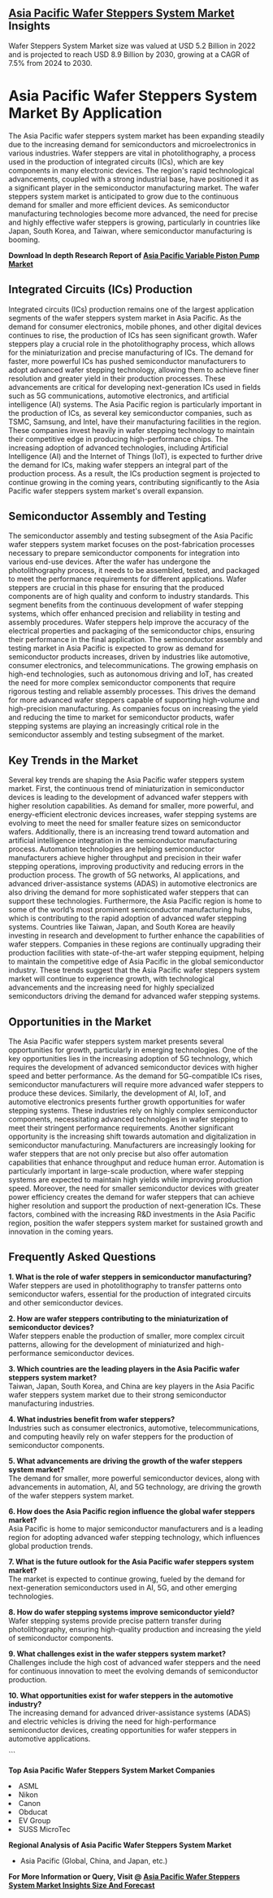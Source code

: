 <h2><a href="https://www.verifiedmarketreports.com/download-sample/?rid=227150&amp;utm_source=Github-Feb&amp;utm_medium=225" target="_blank">Asia Pacific Wafer Steppers System Market</a> Insights</h2><p>Wafer Steppers System Market size was valued at USD 5.2 Billion in 2022 and is projected to reach USD 8.9 Billion by 2030, growing at a CAGR of 7.5% from 2024 to 2030.</p><p><h1>Asia Pacific Wafer Steppers System Market By Application</h1> <p>The Asia Pacific wafer steppers system market has been expanding steadily due to the increasing demand for semiconductors and microelectronics in various industries. Wafer steppers are vital in photolithography, a process used in the production of integrated circuits (ICs), which are key components in many electronic devices. The region's rapid technological advancements, coupled with a strong industrial base, have positioned it as a significant player in the semiconductor manufacturing market. The wafer steppers system market is anticipated to grow due to the continuous demand for smaller and more efficient devices. As semiconductor manufacturing technologies become more advanced, the need for precise and highly effective wafer steppers is growing, particularly in countries like Japan, South Korea, and Taiwan, where semiconductor manufacturing is booming. <p><strong>Download In depth Research Report of <a href="https://www.verifiedmarketreports.com/download-sample/?rid=236118&amp;utm_source=Pulse-Dec&amp;utm_medium=225" target="_blank">Asia Pacific Variable Piston Pump Market</a></strong></p> </p> <h2>Integrated Circuits (ICs) Production</h2> <p>Integrated circuits (ICs) production remains one of the largest application segments of the wafer steppers system market in Asia Pacific. As the demand for consumer electronics, mobile phones, and other digital devices continues to rise, the production of ICs has seen significant growth. Wafer steppers play a crucial role in the photolithography process, which allows for the miniaturization and precise manufacturing of ICs. The demand for faster, more powerful ICs has pushed semiconductor manufacturers to adopt advanced wafer stepping technology, allowing them to achieve finer resolution and greater yield in their production processes. These advancements are critical for developing next-generation ICs used in fields such as 5G communications, automotive electronics, and artificial intelligence (AI) systems. The Asia Pacific region is particularly important in the production of ICs, as several key semiconductor companies, such as TSMC, Samsung, and Intel, have their manufacturing facilities in the region. These companies invest heavily in wafer stepping technology to maintain their competitive edge in producing high-performance chips. The increasing adoption of advanced technologies, including Artificial Intelligence (AI) and the Internet of Things (IoT), is expected to further drive the demand for ICs, making wafer steppers an integral part of the production process. As a result, the ICs production segment is projected to continue growing in the coming years, contributing significantly to the Asia Pacific wafer steppers system market's overall expansion.</p> <h2>Semiconductor Assembly and Testing</h2> <p>The semiconductor assembly and testing subsegment of the Asia Pacific wafer steppers system market focuses on the post-fabrication processes necessary to prepare semiconductor components for integration into various end-use devices. After the wafer has undergone the photolithography process, it needs to be assembled, tested, and packaged to meet the performance requirements for different applications. Wafer steppers are crucial in this phase for ensuring that the produced components are of high quality and conform to industry standards. This segment benefits from the continuous development of wafer stepping systems, which offer enhanced precision and reliability in testing and assembly procedures. Wafer steppers help improve the accuracy of the electrical properties and packaging of the semiconductor chips, ensuring their performance in the final application. The semiconductor assembly and testing market in Asia Pacific is expected to grow as demand for semiconductor products increases, driven by industries like automotive, consumer electronics, and telecommunications. The growing emphasis on high-end technologies, such as autonomous driving and IoT, has created the need for more complex semiconductor components that require rigorous testing and reliable assembly processes. This drives the demand for more advanced wafer steppers capable of supporting high-volume and high-precision manufacturing. As companies focus on increasing the yield and reducing the time to market for semiconductor products, wafer stepping systems are playing an increasingly critical role in the semiconductor assembly and testing subsegment of the market.</p> <h2>Key Trends in the Market</h2> <p>Several key trends are shaping the Asia Pacific wafer steppers system market. First, the continuous trend of miniaturization in semiconductor devices is leading to the development of advanced wafer steppers with higher resolution capabilities. As demand for smaller, more powerful, and energy-efficient electronic devices increases, wafer stepping systems are evolving to meet the need for smaller feature sizes on semiconductor wafers. Additionally, there is an increasing trend toward automation and artificial intelligence integration in the semiconductor manufacturing process. Automation technologies are helping semiconductor manufacturers achieve higher throughput and precision in their wafer stepping operations, improving productivity and reducing errors in the production process. The growth of 5G networks, AI applications, and advanced driver-assistance systems (ADAS) in automotive electronics are also driving the demand for more sophisticated wafer steppers that can support these technologies. Furthermore, the Asia Pacific region is home to some of the world’s most prominent semiconductor manufacturing hubs, which is contributing to the rapid adoption of advanced wafer stepping systems. Countries like Taiwan, Japan, and South Korea are heavily investing in research and development to further enhance the capabilities of wafer steppers. Companies in these regions are continually upgrading their production facilities with state-of-the-art wafer stepping equipment, helping to maintain the competitive edge of Asia Pacific in the global semiconductor industry. These trends suggest that the Asia Pacific wafer steppers system market will continue to experience growth, with technological advancements and the increasing need for highly specialized semiconductors driving the demand for advanced wafer stepping systems.</p> <h2>Opportunities in the Market</h2> <p>The Asia Pacific wafer steppers system market presents several opportunities for growth, particularly in emerging technologies. One of the key opportunities lies in the increasing adoption of 5G technology, which requires the development of advanced semiconductor devices with higher speed and better performance. As the demand for 5G-compatible ICs rises, semiconductor manufacturers will require more advanced wafer steppers to produce these devices. Similarly, the development of AI, IoT, and automotive electronics presents further growth opportunities for wafer stepping systems. These industries rely on highly complex semiconductor components, necessitating advanced technologies in wafer stepping to meet their stringent performance requirements. Another significant opportunity is the increasing shift towards automation and digitalization in semiconductor manufacturing. Manufacturers are increasingly looking for wafer steppers that are not only precise but also offer automation capabilities that enhance throughput and reduce human error. Automation is particularly important in large-scale production, where wafer stepping systems are expected to maintain high yields while improving production speed. Moreover, the need for smaller semiconductor devices with greater power efficiency creates the demand for wafer steppers that can achieve higher resolution and support the production of next-generation ICs. These factors, combined with the increasing R&D investments in the Asia Pacific region, position the wafer steppers system market for sustained growth and innovation in the coming years.</p> <h2>Frequently Asked Questions</h2> <p><strong>1. What is the role of wafer steppers in semiconductor manufacturing?</strong><br> Wafer steppers are used in photolithography to transfer patterns onto semiconductor wafers, essential for the production of integrated circuits and other semiconductor devices.</p> <p><strong>2. How are wafer steppers contributing to the miniaturization of semiconductor devices?</strong><br> Wafer steppers enable the production of smaller, more complex circuit patterns, allowing for the development of miniaturized and high-performance semiconductor devices.</p> <p><strong>3. Which countries are the leading players in the Asia Pacific wafer steppers system market?</strong><br> Taiwan, Japan, South Korea, and China are key players in the Asia Pacific wafer steppers system market due to their strong semiconductor manufacturing industries.</p> <p><strong>4. What industries benefit from wafer steppers?</strong><br> Industries such as consumer electronics, automotive, telecommunications, and computing heavily rely on wafer steppers for the production of semiconductor components.</p> <p><strong>5. What advancements are driving the growth of the wafer steppers system market?</strong><br> The demand for smaller, more powerful semiconductor devices, along with advancements in automation, AI, and 5G technology, are driving the growth of the wafer steppers system market.</p> <p><strong>6. How does the Asia Pacific region influence the global wafer steppers market?</strong><br> Asia Pacific is home to major semiconductor manufacturers and is a leading region for adopting advanced wafer stepping technology, which influences global production trends.</p> <p><strong>7. What is the future outlook for the Asia Pacific wafer steppers system market?</strong><br> The market is expected to continue growing, fueled by the demand for next-generation semiconductors used in AI, 5G, and other emerging technologies.</p> <p><strong>8. How do wafer stepping systems improve semiconductor yield?</strong><br> Wafer stepping systems provide precise pattern transfer during photolithography, ensuring high-quality production and increasing the yield of semiconductor components.</p> <p><strong>9. What challenges exist in the wafer steppers system market?</strong><br> Challenges include the high cost of advanced wafer steppers and the need for continuous innovation to meet the evolving demands of semiconductor production.</p> <p><strong>10. What opportunities exist for wafer steppers in the automotive industry?</strong><br> The increasing demand for advanced driver-assistance systems (ADAS) and electric vehicles is driving the need for high-performance semiconductor devices, creating opportunities for wafer steppers in automotive applications.</p> ```</p><p><strong>Top Asia Pacific Wafer Steppers System Market Companies</strong></p><div data-test-id=""><p><li>ASML</li><li> Nikon</li><li> Canon</li><li> Obducat</li><li> EV Group</li><li> SUSS MicroTec</li></p><div><strong>Regional Analysis of&nbsp;Asia Pacific Wafer Steppers System Market</strong></div><ul><li dir="ltr"><p dir="ltr">Asia Pacific (Global, China, and Japan, etc.)</p></li></ul><p><strong>For More Information or Query, Visit @&nbsp;</strong><strong><a href="https://www.verifiedmarketreports.com/product/wafer-steppers-system-market/?utm_source=Github-Feb&amp;utm_medium=225" target="_blank">Asia Pacific Wafer Steppers System Market Insights Size And Forecast</a></strong></p></div><h2>&nbsp;</h2><div data-test-id="">&nbsp;</div>

